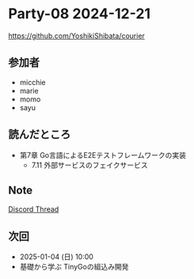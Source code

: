 # Party-08 2024-12-21

https://github.com/YoshikiShibata/courier

## 参加者

- micchie
- marie
- momo
- sayu

## 読んだところ

- 第7章 Go言語によるE2Eテストフレームワークの実装
  - 7.11 外部サービスのフェイクサービス

## Note

[Discord Thread](https://discord.com/channels/689414179752247409/725156029033218080/1319823699754356867)

## 次回

- 2025-01-04 (日) 10:00
- 基礎から学ぶ TinyGoの組込み開発
